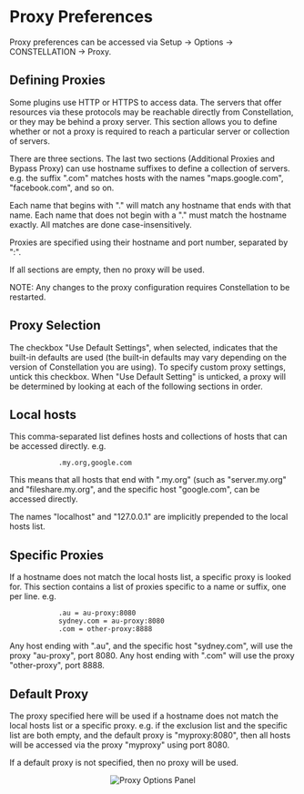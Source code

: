 # Proxy Preferences

Proxy preferences can be accessed via Setup -> Options -> CONSTELLATION
-> Proxy.

## Defining Proxies

Some plugins use HTTP or HTTPS to access data. The servers that offer
resources via these protocols may be reachable directly from
Constellation, or they may be behind a proxy server. This section allows
you to define whether or not a proxy is required to reach a particular
server or collection of servers.

There are three sections. The last two sections (Additional Proxies and
Bypass Proxy) can use hostname suffixes to define a collection of
servers. e.g. the suffix ".com" matches hosts with the names
"maps.google.com", "facebook.com", and so on.

Each name that begins with "." will match any hostname that ends with
that name. Each name that does not begin with a "." must match the
hostname exactly. All matches are done case-insensitively.

Proxies are specified using their hostname and port number, separated by
":".

If all sections are empty, then no proxy will be used.

NOTE: Any changes to the proxy configuration requires Constellation to
be restarted.

## Proxy Selection

The checkbox "Use Default Settings", when selected, indicates that the
built-in defaults are used (the built-in defaults may vary depending on
the version of Constellation you are using). To specify custom proxy
settings, untick this checkbox. When "Use Default Setting" is unticked,
a proxy will be determined by looking at each of the following sections
in order.

## Local hosts

This comma-separated list defines hosts and collections of hosts that
can be accessed directly. e.g.

                .my.org,google.com
            

This means that all hosts that end with ".my.org" (such as
"server.my.org" and "fileshare.my.org", and the specific host
"google.com", can be accessed directly.

The names "localhost" and "127.0.0.1" are implicitly prepended to the
local hosts list.

## Specific Proxies

If a hostname does not match the local hosts list, a specific proxy is
looked for. This section contains a list of proxies specific to a name
or suffix, one per line. e.g.

                .au = au-proxy:8080
                sydney.com = au-proxy:8080
                .com = other-proxy:8888
            

Any host ending with ".au", and the specific host "sydney.com", will use
the proxy "au-proxy", port 8080. Any host ending with ".com" will use
the proxy "other-proxy", port 8888.

## Default Proxy

The proxy specified here will be used if a hostname does not match the
local hosts list or a specific proxy. e.g. if the exclusion list and the
specific list are both empty, and the default proxy is "myproxy:8080",
then all hosts will be accessed via the proxy "myproxy" using port 8080.

If a default proxy is not specified, then no proxy will be used.


<div style="text-align: center">
<img src="../ext/docs/CoreSecurity/src/au/gov/asd/tac/constellation/security/resources/proxyPanel.png" alt="Proxy Options Panel" />
</div>